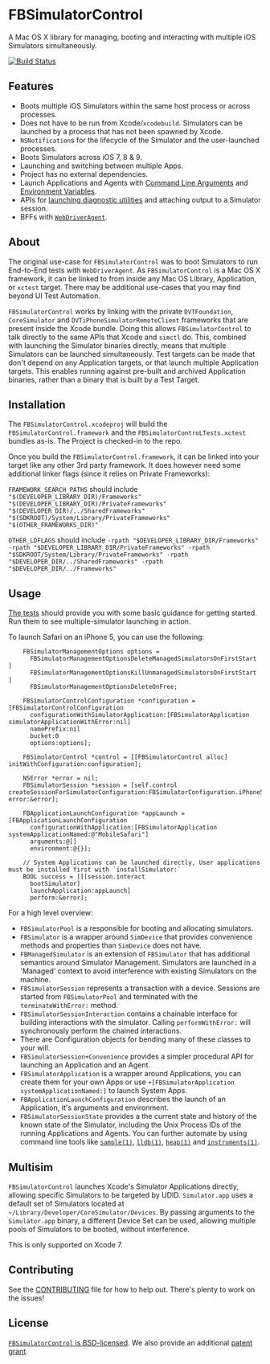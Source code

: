 # FBSimulatorControl
A Mac OS X library for managing, booting and interacting with multiple iOS Simulators simultaneously.

[![Build Status](https://travis-ci.org/facebook/FBSimulatorControl.svg?branch=master)](https://travis-ci.org/facebook/FBSimulatorControl)

## Features
- Boots multiple iOS Simulators within the same host process or across processes.
- Does not have to be run from Xcode/`xcodebuild`. Simulators can be launched by a process that has not been spawned by Xcode.
- `NSNotification`s for the lifecycle of the Simulator and the user-launched processes.
- Boots Simulators across iOS 7, 8 & 9.
- Launching and switching between multiple Apps.
- Project has no external dependencies.
- Launch Applications and Agents with [Command Line Arguments](FBSimulatorControl/Configuration/FBProcessLaunchConfiguration.h#L24) and [Environment Variables](FBSimulatorControl/Configuration/FBProcessLaunchConfiguration.h#L29).
- APIs for [launching diagnostic utilities](FBSimulatorControl/Session/FBSimulatorSessionInteraction%2BDiagnostics.h) and attaching output to a Simulator session.
- BFFs with [`WebDriverAgent`](https://github.com/facebook/webdriveragent).

## About
The original use-case for `FBSimulatorControl` was to boot Simulators to run End-to-End tests with `WebDriverAgent`. As `FBSimulatorControl` is a Mac OS X framework, it can be linked to from inside any Mac OS Library, Application, or `xctest` target. There may be additional use-cases that you may find beyond UI Test Automation.

`FBSimulatorControl` works by linking with the private `DVTFoundation`, `CoreSimulator` and `DVTiPhoneSimulatorRemoteClient` frameworks that are present inside the Xcode bundle. Doing this allows  `FBSimulatorControl` to talk directly to the same APIs that Xcode and `simctl` do. This, combined with launching the Simulator binaries directly, means that multiple Simulators can be launched simultaneously. Test targets can be made that don't depend on any Application targets, or that launch multiple Application targets. This enables running against pre-built and archived Application binaries, rather than a binary that is built by a Test Target.

## Installation
The `FBSimulatorControl.xcodeproj` will build the `FBSimulatorControl.framework` and the `FBSimulatorControLTests.xctest` bundles as-is. The Project is checked-in to the repo.

Once you build the `FBSimulatorControl.framework`, it can be linked into your target like any other 3rd party framework. It does however need some additional linker flags (since it relies on Private Frameworks):

`FRAMEWORK_SEARCH_PATHS` should include `"$(DEVELOPER_LIBRARY_DIR)/Frameworks" "$(DEVELOPER_LIBRARY_DIR)/PrivateFrameworks" "$(DEVELOPER_DIR)/../SharedFrameworks" "$(SDKROOT)/System/Library/PrivateFrameworks" "$(OTHER_FRAMEWORKS_DIR)"`


`OTHER_LDFLAGS` should include `-rpath "$DEVELOPER_LIBRARY_DIR/Frameworks" -rpath "$DEVELOPER_LIBRARY_DIR/PrivateFrameworks" -rpath "$SDKROOT/System/Library/PrivateFrameworks" -rpath "$DEVELOPER_DIR/../SharedFrameworks" -rpath "$DEVELOPER_DIR/../Frameworks"`

## Usage
[The tests](FBSimulatorControlTests/Tests/FBSimulatorControlApplicationLaunchTests.m#L63) should provide you with some basic guidance for getting started. Run them to see multiple-simulator launching in action.

To launch Safari on an iPhone 5, you can use the following:

```objc
    FBSimulatorManagementOptions options =
      FBSimulatorManagementOptionsDeleteManagedSimulatorsOnFirstStart |
      FBSimulatorManagementOptionsKillUnmanagedSimulatorsOnFirstStart |
      FBSimulatorManagementOptionsDeleteOnFree;
    
    FBSimulatorControlConfiguration *configuration = [FBSimulatorControlConfiguration
      configurationWithSimulatorApplication:[FBSimulatorApplication simulatorApplicationWithError:nil]
      namePrefix:nil
      bucket:0
      options:options];
    
    FBSimulatorControl *control = [[FBSimulatorControl alloc] initWithConfiguration:configuration];
    
    NSError *error = nil;
    FBSimulatorSession *session = [self.control createSessionForSimulatorConfiguration:FBSimulatorConfiguration.iPhone5 error:&error];
    
    FBApplicationLaunchConfiguration *appLaunch = [FBApplicationLaunchConfiguration
      configurationWithApplication:[FBSimulatorApplication systemApplicationNamed:@"MobileSafari"]
      arguments:@[]
      environment:@{}];
    
    // System Applications can be launched directly, User applications must be installed first with `installSimulator:`
    BOOL success = [[[session.interact
      bootSimulator]
      launchApplication:appLaunch]
      perform:&error];
```

For a high level overview:
- `FBSimulatorPool` is a responsible for booting and allocating simulators.
- `FBSimulator` is a wrapper around `SimDevice` that provides convenience methods and properties than `SimDevice` does not have.
- `FBManagedSimulator` is an extension of `FBSimulator` that has additional semantics around Simulator Management. Simulators are launched in a 'Managed' context to avoid interference with existing Simulators on the machine.
- `FBSimulatorSession` represents a transaction with a device. Sessions are started from `FBSimulatorPool` and terminated with the `terminateWithError:` method.
- `FBSimulatorSessionInteraction` contains a chainable interface for building interactions with the simulator. Calling `performWithError:` will synchronously perform the chained interactions.
- There are Configuration objects for bending many of these classes to your will.
- `FBSimulatorSession+Convenience` provides a simpler procedural API for launching an Application and an Agent.
- `FBSimulatorApplication` is a wrapper around Applications, you can create them for your own Apps or use `+[FBSimulatorApplication systemApplicationNamed:]` to launch System Apps.
- `FBApplicationLaunchConfiguration` describes the launch of an Application, it's arguments and environment.
- `FBSimulatorSessionState` provides a the current state and history of the known state of the Simulator, including the Unix Process IDs of the running Applications and Agents. You can further automate by using command line tools like [`sample(1)`](https://developer.apple.com/library/mac/documentation/Darwin/Reference/ManPages/man1/sample.1.html), [`lldb(1)`](https://developer.apple.com/library/prerelease/mac/documentation/Darwin/Reference/ManPages/man1/lldb.1.html), [`heap(1)`](https://developer.apple.com/library/mac/documentation/Darwin/Reference/ManPages/man1/heap.1.html) and [`instruments(1)`](https://developer.apple.com/library/mac/documentation/Darwin/Reference/ManPages/man1/instruments.1.html).

## Multisim
`FBSimulatorControl` launches Xcode's Simulator Applications directly, allowing specific Simulators to be targeted by UDID. `Simulator.app` uses a default set of Simulators located at `~/Library/Developer/CoreSimulator/Devices`. By passing arguments to the `Simulator.app` binary, a different Device Set can be used, allowing multiple pools of Simulators to be booted, without interference.

This is only supported on Xcode 7.

## Contributing
See the [CONTRIBUTING](CONTRIBUTING) file for how to help out. There's plenty to work on the issues!

## License
[`FBSimulatorControl` is BSD-licensed](LICENSE). We also provide an additional [patent grant](PATENTS).
